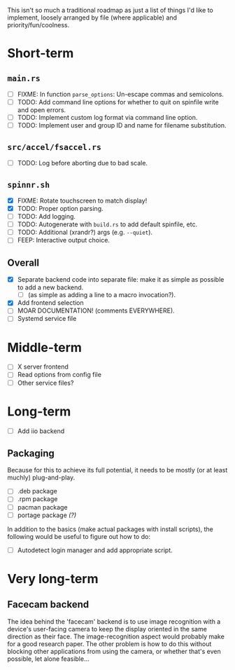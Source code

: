 This isn't so much a traditional roadmap as just a list of things I'd like 
to implement, loosely arranged by file (where applicable) and 
priority/fun/coolness.

# Short-term

## `main.rs`
- [ ] FIXME: In function `parse_options`: Un-escape commas and semicolons.
- [ ] TODO: Add command line options for whether to quit on spinfile write 
	and open errors.
- [ ] TODO: Implement custom log format via command line option.
- [ ] TODO: Implement user and group ID and name for filename substitution.

## `src/accel/fsaccel.rs`
- [ ] TODO: Log before aborting due to bad scale.

## `spinnr.sh`
- [x] FIXME: Rotate touchscreen to match display!
- [x] TODO: Proper option parsing.
- [ ] TODO: Add logging.
- [ ] TODO: Autogenerate with `build.rs` to add default spinfile, etc.
- [ ] TODO: Additional (xrandr?) args (e.g. `--quiet`).
- [ ] FEEP: Interactive output choice.

## Overall
- [x] Separate backend code into separate file: make it as simple as 
  possible to add a new backend.
  - [ ] \(as simple as adding a line to a macro invocation?).
- [x] Add frontend selection
- [ ] MOAR DOCUMENTATION! (comments EVERYWHERE).
- [ ] Systemd service file

# Middle-term
- [ ] X server frontend
- [ ] Read options from config file
- [ ] Other service files?

# Long-term
- [ ] Add iio backend

## Packaging
Because for this to achieve its full potential, it needs to be mostly (or 
at least muchly) plug-and-play.

- [ ] .deb package
- [ ] .rpm package
- [ ] pacman package
- [ ] portage package *(?)*

In addition to the basics (make actual packages with install scripts), the 
following would be useful to figure out how to do:
- [ ] Autodetect login manager and add appropriate script.

# Very long-term

## Facecam backend
The idea behind the 'facecam' backend is to use image recognition with 
a device's user-facing camera to keep the display oriented in the same 
direction as their face. The image-recognition aspect would probably make 
for a good research paper. The other problem is how to do this without 
blocking other applications from using the camera, or whether that's even 
possible, let alone feasible...
